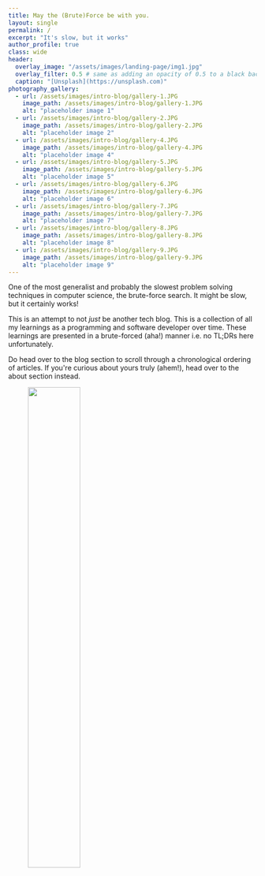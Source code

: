 ```yaml
---
title: May the (Brute)Force be with you.
layout: single
permalink: /
excerpt: "It's slow, but it works"  
author_profile: true
class: wide
header:
  overlay_image: "/assets/images/landing-page/img1.jpg"
  overlay_filter: 0.5 # same as adding an opacity of 0.5 to a black background
  caption: "[Unsplash](https://unsplash.com)"
photography_gallery:
  - url: /assets/images/intro-blog/gallery-1.JPG
    image_path: /assets/images/intro-blog/gallery-1.JPG
    alt: "placeholder image 1"
  - url: /assets/images/intro-blog/gallery-2.JPG
    image_path: /assets/images/intro-blog/gallery-2.JPG
    alt: "placeholder image 2"
  - url: /assets/images/intro-blog/gallery-4.JPG
    image_path: /assets/images/intro-blog/gallery-4.JPG
    alt: "placeholder image 4"
  - url: /assets/images/intro-blog/gallery-5.JPG
    image_path: /assets/images/intro-blog/gallery-5.JPG
    alt: "placeholder image 5"
  - url: /assets/images/intro-blog/gallery-6.JPG
    image_path: /assets/images/intro-blog/gallery-6.JPG
    alt: "placeholder image 6"
  - url: /assets/images/intro-blog/gallery-7.JPG
    image_path: /assets/images/intro-blog/gallery-7.JPG
    alt: "placeholder image 7"
  - url: /assets/images/intro-blog/gallery-8.JPG
    image_path: /assets/images/intro-blog/gallery-8.JPG
    alt: "placeholder image 8"
  - url: /assets/images/intro-blog/gallery-9.JPG
    image_path: /assets/images/intro-blog/gallery-9.JPG
    alt: "placeholder image 9"
---
```


One of the most generalist and probably the slowest problem solving techniques in computer science, the brute-force search. It might be slow, but it certainly works! 

This is an attempt to not *just* be another tech blog. This is a collection of all my learnings as a programming and software developer over time. These learnings are presented in a brute-forced (aha!) manner i.e. no TL;DRs here unfortunately.

Do head over to the blog section to scroll through a chronological ordering of articles. If you're curious about yours truly (ahem!), head over to the about section instead.

<figure class="align-center">
  <img src="{{ site.url }}{{ site.baseurl }}/assets/images/intro-blog/mario.gif" style="width:50%;" alt="">
</figure>
